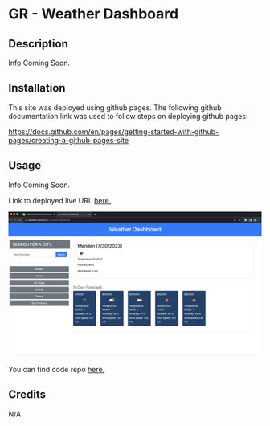 # GR - Weather Dashboard
## Description

Info Coming Soon.

## Installation

This site was deployed using github pages. 
The following github documentation link was used to follow steps on deploying github pages: 

https://docs.github.com/en/pages/getting-started-with-github-pages/creating-a-github-pages-site

## Usage

Info Coming Soon.

Link to deployed live URL [here.](https://grosario1.github.io/gr-weather-dashboard/)

![Alt text]("../../assets/gr-weather-dashboard.jpg)

You can find code repo [here.](https://github.com/grosario1/gil-rosario-coding-quiz-app)

## Credits

N/A
